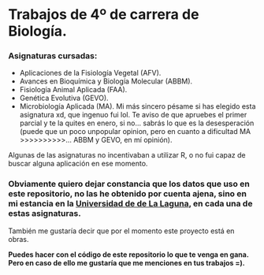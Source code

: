 # Trabajos de 4º de carrera de Biología.

### Asignaturas cursadas: 
* Aplicaciones de la Fisiología Vegetal (AFV).
* Avances en Bioquímica y Biología Molecular (ABBM).
* Fisiología Animal Aplicada (FAA).
* Genética Evolutiva (GEVO).
* Microbiología Aplicada (MA). Mi más sincero pésame si has elegido esta asignatura xd, que ingenuo fui lol. Te aviso de que apruebes el primer parcial y te la quites en     enero, si no... sabrás lo que es la desesperación (puede que un poco unpopular opinion, pero en cuanto a dificultad MA >>>>>>>>>>... ABBM y GEVO, en mí opinión). 

Algunas de las asignaturas no incentivaban a utilizar R, o no fui capaz de buscar alguna aplicación en ese momento.

### **Obviamente quiero dejar constancia que los datos que uso en este repositorio, no las he obtenido por cuenta ajena, sino en mi estancia en la [Universidad de de La Laguna](https://www.ull.es/), en cada una de estas asignaturas.**

También me gustaría decir que por el momento este proyecto está en obras.

**Puedes hacer con el código de este repositorio lo que te venga en gana. Pero en caso de ello me gustaría que me menciones en tus trabajos =).**
